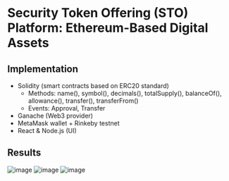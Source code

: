 # Security Token Offering (STO) Platform: Ethereum-Based Digital Assets

## Implementation
- Solidity (smart contracts based on ERC20 standard)
  -  Methods: name(), symbol(), decimals(), totalSupply(), balanceOf(), allowance(), transfer(), transferFrom()
  -  Events: Approval, Transfer 
- Ganache (Web3 provider)
- MetaMask wallet + Rinkeby testnet 
- React & Node.js (UI)
## Results
![image](https://user-images.githubusercontent.com/78432605/118181357-a9b54f00-b405-11eb-8787-85c0f2b86b41.png)
![image](https://user-images.githubusercontent.com/78432605/118181466-cc476800-b405-11eb-9d95-d0602e4f4bc4.png)
![image](https://user-images.githubusercontent.com/78432605/118218634-dd17ce00-b445-11eb-9c9e-fe3bd1f77f4f.png)
